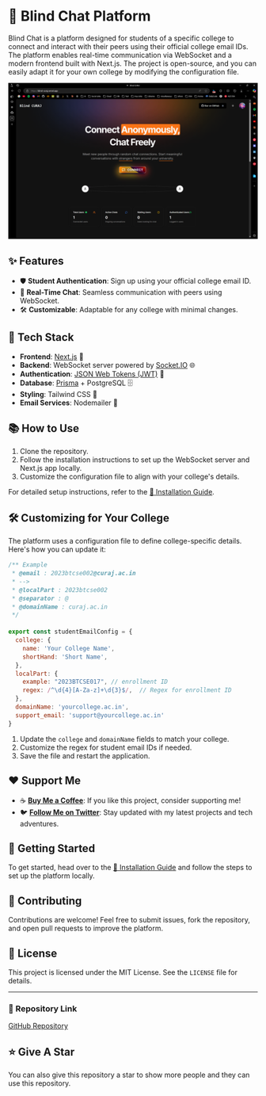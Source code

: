 # 🚀 Blind Chat Platform

Blind Chat is a platform designed for students of a specific college to connect and interact with their peers using their official college email IDs. The platform enables real-time communication via WebSocket and a modern frontend built with Next.js. The project is open-source, and you can easily adapt it for your own college by modifying the configuration file.

![Blind-Chat - An open-source web app for college students to connect using their official email IDs. Easily customizable for any college with a simple config file.](/.github/images/img_main.png "Blind-Chat - An open-source web app for college students to connect using their official email IDs. Easily customizable for any college with a simple config file.")


## ✨ Features

- 🛡️ **Student Authentication**: Sign up using your official college email ID.
- 💬 **Real-Time Chat**: Seamless communication with peers using WebSocket.
- 🛠️ **Customizable**: Adaptable for any college with minimal changes.

## 🛑 Tech Stack

- **Frontend**: [Next.js](https://nextjs.org/) 🚀
- **Backend**: WebSocket server powered by [Socket.IO](https://socket.io/) 🌐
- **Authentication**: [JSON Web Tokens (JWT)](https://jwt.io/) 🔐
- **Database**: [Prisma](https://www.prisma.io/) + PostgreSQL 🗄️
- **Styling**: Tailwind CSS 🎨
- **Email Services**: Nodemailer 📧

## 📚 How to Use

1. Clone the repository.
2. Follow the installation instructions to set up the WebSocket server and Next.js app locally.
3. Customize the configuration file to align with your college's details.

For detailed setup instructions, refer to the [📄 Installation Guide](https://github.com/idityaGE/Blind-Chat/blob/main/INSTALLATION.md).

## 🛠️ Customizing for Your College

The platform uses a configuration file to define college-specific details. Here's how you can update it:

```javascript
/** Example
 * @email : 2023btcse002@curaj.ac.in
 * -->
 * @localPart : 2023btcse002
 * @separator : @ 
 * @domainName : curaj.ac.in
 */

export const studentEmailConfig = {
  college: {
    name: 'Your College Name',
    shortHand: 'Short Name',
  },
  localPart: {
    example: "2023BTCSE017", // enrollment ID
    regex: /^\d{4}[A-Za-z]+\d{3}$/,  // Regex for enrollment ID
  },
  domainName: 'yourcollege.ac.in',
  support_email: 'support@yourcollege.ac.in'
}
```

1. Update the `college` and `domainName` fields to match your college.
2. Customize the regex for student email IDs if needed.
3. Save the file and restart the application.

## ❤️ Support Me

- ☕ **[Buy Me a Coffee](https://www.buymeacoffee.com/your-profile)**: If you like this project, consider supporting me!
- 🐦 **[Follow Me on Twitter](https://twitter.com/your-twitter-handle)**: Stay updated with my latest projects and tech adventures.

## 🌱 Getting Started

To get started, head over to the [📄 Installation Guide](https://github.com/idityaGE/Blind-Chat/blob/main/INSTALLATION.md) and follow the steps to set up the platform locally.

## 🤝 Contributing

Contributions are welcome! Feel free to submit issues, fork the repository, and open pull requests to improve the platform.

## 📜 License

This project is licensed under the MIT License. See the `LICENSE` file for details.

---

### 🔗 Repository Link

[GitHub Repository](https://github.com/idityaGE/Blind-Chat)



## :star: Give A Star

You can also give this repository a star to show more people and they can use this repository.
